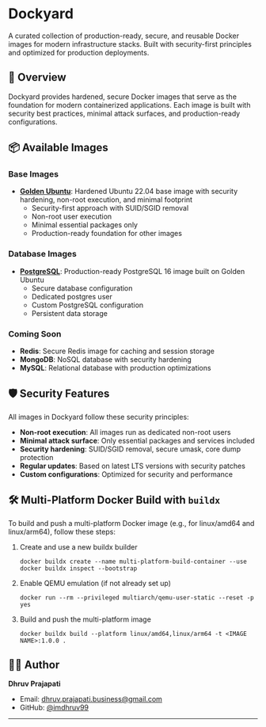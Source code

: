 # Dockyard

A curated collection of production-ready, secure, and reusable Docker images for modern infrastructure stacks. Built with security-first principles and optimized for production deployments.

## 🚀 Overview

Dockyard provides hardened, secure Docker images that serve as the foundation for modern containerized applications. Each image is built with security best practices, minimal attack surfaces, and production-ready configurations.

## 📦 Available Images

### Base Images

-   **[Golden Ubuntu](./golden-ubuntu/)**: Hardened Ubuntu 22.04 base image with security hardening, non-root execution, and minimal footprint
    -   Security-first approach with SUID/SGID removal
    -   Non-root user execution
    -   Minimal essential packages only
    -   Production-ready foundation for other images

### Database Images

-   **[PostgreSQL](./postgres/)**: Production-ready PostgreSQL 16 image built on Golden Ubuntu
    -   Secure database configuration
    -   Dedicated postgres user
    -   Custom PostgreSQL configuration
    -   Persistent data storage

### Coming Soon

-   **Redis**: Secure Redis image for caching and session storage
-   **MongoDB**: NoSQL database with security hardening
-   **MySQL**: Relational database with production optimizations

## 🛡️ Security Features

All images in Dockyard follow these security principles:

-   **Non-root execution**: All images run as dedicated non-root users
-   **Minimal attack surface**: Only essential packages and services included
-   **Security hardening**: SUID/SGID removal, secure umask, core dump protection
-   **Regular updates**: Based on latest LTS versions with security patches
-   **Custom configurations**: Optimized for security and performance

## 🛠 Multi-Platform Docker Build with `buildx`

To build and push a multi-platform Docker image (e.g., for linux/amd64 and linux/arm64), follow these steps:

1. Create and use a new buildx builder

    ```
    docker buildx create --name multi-platform-build-container --use
    docker buildx inspect --bootstrap
    ```

2. Enable QEMU emulation (if not already set up)

    ```
    docker run --rm --privileged multiarch/qemu-user-static --reset -p yes
    ```

3. Build and push the multi-platform image

    ```
    docker buildx build --platform linux/amd64,linux/arm64 -t <IMAGE NAME>:1.0.0 .
    ```

## 👨‍💻 Author

**Dhruv Prajapati**

-   Email: [dhruv.prajapati.business@gmail.com](mailto:dhruv.prajapati.business@gmail.com)
-   GitHub: [@imdhruv99](https://github.com/imdhruv99)

---

